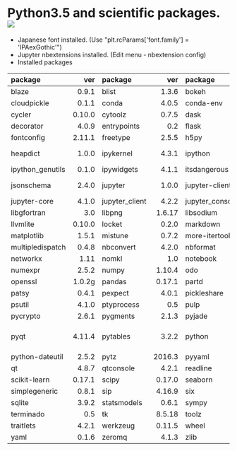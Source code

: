 Python3.5 and scientific packages. [![](https://badge.imagelayers.io/tsutomu7/scientific-python:latest.svg)](https://imagelayers.io/?images=tsutomu7/scientific-python:latest)
======

- Japanese font installed. (Use "plt.rcParams['font.family'] = 'IPAexGothic'")
- Jupyter nbextensions installed. (Edit menu - nbextension config)
- Installed packages

package|ver|package|ver|package|ver|package|ver
:--|--:|:--|--:|:--|--:|:--|--:
blaze|0.9.1|blist|1.3.6|bokeh|0.11.1|chest|0.2.3
cloudpickle|0.1.1|conda|4.0.5|conda-env|2.4.5|configparser|3.5.0b2
cycler|0.10.0|cytoolz|0.7.5|dask|0.8.1|datashape|0.5.1
decorator|4.0.9|entrypoints|0.2|flask|0.10.1|flask-cors|2.1.2
fontconfig|2.11.1|freetype|2.5.5|h5py|2.6.0|hdf5|1.8.16
heapdict|1.0.0|ipykernel|4.3.1|ipython|4.1.2|ipython-genutils|0.1.0
ipython_genutils|0.1.0|ipywidgets|4.1.1|itsdangerous|0.24|jinja2|2.8
jsonschema|2.4.0|jupyter|1.0.0|jupyter-client|4.2.2|jupyter-console|4.1.1
jupyter-core|4.1.0|jupyter_client|4.2.2|jupyter_console|4.1.1|jupyter_core|4.1.0
libgfortran|3.0|libpng|1.6.17|libsodium|1.0.3|libxml2|2.9.2
llvmlite|0.10.0|locket|0.2.0|markdown|2.6.6|markupsafe|0.23
matplotlib|1.5.1|mistune|0.7.2|more-itertools|2.2|mpmath|0.19
multipledispatch|0.4.8|nbconvert|4.2.0|nbformat|4.0.1|ncurses|5.9
networkx|1.11|nomkl|1.0|notebook|4.1.0|numba|0.25.0
numexpr|2.5.2|numpy|1.10.4|odo|0.4.2|openblas|0.2.14
openssl|1.0.2g|pandas|0.17.1|partd|0.3.2|path.py|8.2
patsy|0.4.1|pexpect|4.0.1|pickleshare|0.5|pip|8.1.1
psutil|4.1.0|ptyprocess|0.5|pulp|1.6.1|pycosat|0.6.1
pycrypto|2.6.1|pygments|2.1.3|pyjade|4.0.0|pyparsing|2.0.3
pyqt|4.11.4|pytables|3.2.2|python|3.5.1|python-contrib-nbextensions|alpha
python-dateutil|2.5.2|pytz|2016.3|pyyaml|3.11|pyzmq|15.2.0
qt|4.8.7|qtconsole|4.2.1|readline|6.2|requests|2.9.1
scikit-learn|0.17.1|scipy|0.17.0|seaborn|0.7.0|setuptools|20.3
simplegeneric|0.8.1|sip|4.16.9|six|1.10.0|sqlalchemy|1.0.12
sqlite|3.9.2|statsmodels|0.6.1|sympy|1.0|tables|3.2.2
terminado|0.5|tk|8.5.18|toolz|0.7.4|tornado|4.3
traitlets|4.2.1|werkzeug|0.11.5|wheel|0.29.0|xz|5.0.5
yaml|0.1.6|zeromq|4.1.3|zlib|1.2.8||
